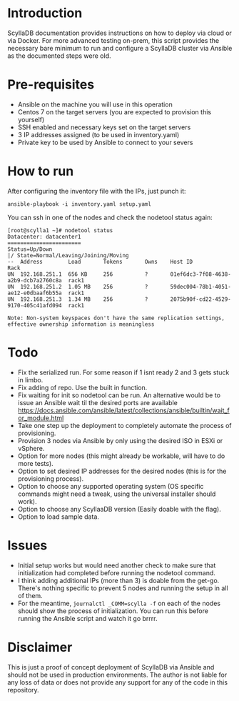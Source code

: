 # Introduction

ScyllaDB documentation provides instructions on how to deploy via cloud or via Docker. For more advanced testing on-prem, this script provides the necessary bare minimum to run and configure a ScyllaDB cluster via Ansible as the documented steps were old.

# Pre-requisites

- Ansible on the machine you will use in this operation
- Centos 7 on the target servers (you are expected to provision this yourself) 
- SSH enabled and necessary keys set on the target servers
- 3 IP addresses assigned (to be used in inventory.yaml)
- Private key to be used by Ansible to connect to your severs

# How to run
After configuring the inventory file with the IPs, just punch it:

```
ansible-playbook -i inventory.yaml setup.yaml
```

You can ssh in one of the nodes and check the nodetool status again: 

```
[root@scylla1 ~]# nodetool status
Datacenter: datacenter1
=======================
Status=Up/Down
|/ State=Normal/Leaving/Joining/Moving
--  Address        Load       Tokens       Owns    Host ID                               Rack
UN  192.168.251.1  656 KB     256          ?       01ef6dc3-7f08-4638-a2b9-dcb7a2760c8a  rack1
UN  192.168.251.2  1.05 MB    256          ?       59dec004-78b1-4051-ae12-e0dbaaf6b55a  rack1
UN  192.168.251.3  1.34 MB    256          ?       2075b90f-cd22-4529-9170-405c41afd094  rack1

Note: Non-system keyspaces don't have the same replication settings, effective ownership information is meaningless
```

# Todo
- Fix the serialized run. For some reason if 1 isnt ready 2 and 3 gets stuck in limbo.
- Fix adding of repo. Use the built in function.
- Fix waiting for init so nodetool can be run. An alternative would be to issue an Ansible wait til the desired ports are available https://docs.ansible.com/ansible/latest/collections/ansible/builtin/wait_for_module.html 
- Take one step up the deployment to completely automate the process of provisioning.
- Provision 3 nodes via Ansible by only using the desired ISO in ESXi or vSphere.
- Option for more nodes (this might already be workable, will have to do more tests).
- Option to set desired IP addresses for the desired nodes (this is for the provisioning process).
- Option to choose any supported operating system (OS specific commands might need a tweak, using the universal installer should work).
- Option to choose any ScyllaaDB version (Easily doable with the flag).
- Option to load sample data.

# Issues
- Initial setup works but would need another check to make sure that initialization had completed before running the nodetool command. 
- I think adding additional IPs (more than 3) is doable from the get-go. There's nothing specific to prevent 5 nodes and running the setup in all of them.
- For the meantime, `journalctl _COMM=scylla -f` on each of the nodes should show the process of initialization. You can run this before running the Ansible script and watch it go brrrr.

# Disclaimer

This is just a proof of concept deployment of ScyllaDB via Ansible and should not be used in production environments. The author is not liable for any loss of data or does not provide any support for any of the code in this repository.